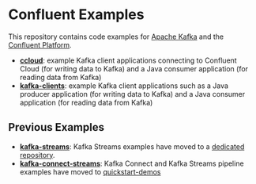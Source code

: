 # Confluent Examples

This repository contains code examples for [Apache Kafka](http://kafka.apache.org/) and the
[Confluent Platform](http://www.confluent.io/product).

* **[ccloud](ccloud/)**: example Kafka client applications connecting to Confluent Cloud
  (for writing data to Kafka) and a Java consumer application (for reading data from Kafka)
* **[kafka-clients](kafka-clients/)**: example Kafka client applications such as a Java producer application
  (for writing data to Kafka) and a Java consumer application (for reading data from Kafka)

## Previous Examples

* **[kafka-streams](kafka-streams/)**: Kafka Streams examples have moved to a [dedicated repository](https://github.com/confluentinc/kafka-streams-examples).
* **[kafka-connect-streams](kafka-connect-streams/)**: Kafka Connect and Kafka Streams pipeline examples have moved to [quickstart-demos](https://github.com/confluentinc/quickstart-demos/tree/5.0.x/connect-streams-pipeline)
